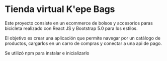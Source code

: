 # Tienda virtual K'epe Bags

Este proyecto consiste en un ecommerce de bolsos y accesorios paras bicicleta realizado con React JS y Bootstrap 5.0 para los estilos.

El objetivo es crear una aplicación que permite navegar por un catálogo de productos, cargarlos en un carro de compras y conectar a una api de pago.

Se utilizó npm para instalar e inicializarlo 

